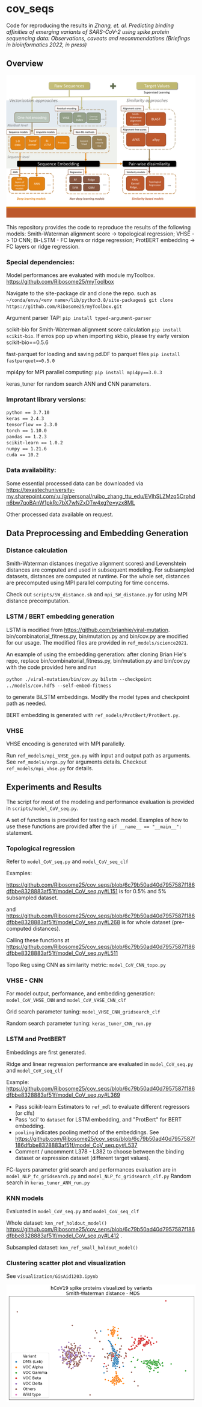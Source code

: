 # cov_seqs

Code for reproducing the results in *Zhang, et. al. Predicting binding affinities of emerging variants of SARS-CoV-2 using spike protein sequencing data: Observations, caveats and recommendations (Briefings in bioinformatics 2022, in press)* 

## Overview

![protocol](figures/protocol.png)

This repository provides the code to reproduce the results of the following models: Smith-Waterman alignment score -> topological regression; VHSE -> 1D CNN; Bi-LSTM - FC layers or ridge regression; ProtBERT embedding -> FC layers or ridge regression.

### Special dependencies:

Model performances are evaluated with module myToolbox. https://github.com/Ribosome25/myToolbox 

Navigate to the site-package dir and clone the repo. such as `~/conda/envs/<env name>/lib/python3.8/site-packages$ git clone https://github.com/Ribosome25/myToolbox.git`

Argument parser TAP: `pip install typed-argument-parser`

scikit-bio for Smith-Waterman alignment score calculation `pip install scikit-bio`. If erros pop up when importing skbio, please try early version scikit-bio==0.5.6

fast-parquet for loading and saving pd.DF to parquet files `pip install fastparquet==0.5.0`

mpi4py for MPI parallel computing: `pip install mpi4py==3.0.3`

keras_tuner for random search ANN and CNN parameters.

### Improtant library versions:

```
python == 3.7.10
keras == 2.4.3
tensorflow == 2.3.0
torch == 1.10.0
pandas == 1.2.3
scikit-learn == 1.0.2
numpy == 1.21.6
cuda == 10.2
```

### Data availability:

Some essential processed data can be downloaded via https://texastechuniversity-my.sharepoint.com/:u:/g/personal/ruibo_zhang_ttu_edu/EVlhSLZMzq5Crphdn6bw7qoBAnW1pkRc7bX7wNZxDTw4xg?e=yzx8ML 

Other processed data available on request. 

## Data Preprocessing and Embedding Generation

### Distance calculation 

Smith-Waterman distances (negative alignment scores) and Levenshtein distances are computed and used in subsequent modeling. For subsampled datasets, distances are computed at runtime. For the whole set, distances are precomputed using MPI parallel computing for time concerns. 

Check out `scripts/SW_distance.sh` and `mpi_SW_distance.py` for using MPI distance precomputation.

### LSTM / BERT embedding generation

LSTM is modified from https://github.com/brianhie/viral-mutation. bin/combinatorial_fitness.py, bin/mutation.py and bin/cov.py are modified for our usage. The modified files are provided in `ref_models/science2021`. 

An example of using the embedding generation: after cloning Brian Hie's repo, replace bin/combinatorial_fitness.py, bin/mutation.py and bin/cov.py with the code provided here and run

`python ./viral-mutation/bin/cov.py bilstm --checkpoint ../models/cov.hdf5 --self-embed-fitness`

to generate BiLSTM embeddings. Modify the model types and checkpoint path as needed.

BERT embedding is generated with `ref_models/ProtBert/ProtBert.py`.

### VHSE

VHSE encoding is generated with MPI parallelly. 

Run `ref_models/mpi_VHSE_gen.py` with input and output path as arguments. See `ref_models/args.py` for arguments details. Checkout `ref_models/mpi_vhse.py` for details. 

## Experiments and Results

The script for most of the modeling and performance evaluation is provided in `scripts/model_CoV_seq.py`.

A set of functions is provided for testing each model. Examples of how to use these functions are provided after the `if __name__ == "__main__":` statement.

### Topological regression

Refer to `model_CoV_seq.py` and `model_CoV_seq_clf`

Examples:

https://github.com/Ribosome25/cov_seqs/blob/6c79b50ad40d7957587f186dfbbe8328883af51f/model_CoV_seq.py#L151 is for 0.5% and 5% subsampled dataset. 

and https://github.com/Ribosome25/cov_seqs/blob/6c79b50ad40d7957587f186dfbbe8328883af51f/model_CoV_seq.py#L268 is for whole dataset (pre-computed distances). 

Calling these functions at https://github.com/Ribosome25/cov_seqs/blob/6c79b50ad40d7957587f186dfbbe8328883af51f/model_CoV_seq.py#L511

Topo Reg using CNN as similarity metric: `model_CoV_CNN_topo.py`

### VHSE - CNN

For model output, performance, and embedding generation: `model_CoV_VHSE_CNN` and `model_CoV_VHSE_CNN_clf`

Grid search parameter tuning: `model_VHSE_CNN_gridsearch_clf` 

Random search parameter tuning: `keras_tuner_CNN_run.py`

### LSTM and ProtBERT

Embeddings are first generated. 

Ridge and linear regression performance are evaluated in  `model_CoV_seq.py` and `model_CoV_seq_clf`

Example: https://github.com/Ribosome25/cov_seqs/blob/6c79b50ad40d7957587f186dfbbe8328883af51f/model_CoV_seq.py#L369 

* Pass scikit-learn Estimators to `ref_mdl` to evaluate different regressors (or clfs)
* Pass 'sci' to `dataset` for LSTM embedding, and "ProtBert" for BERT embedding. 
* `pooling` indicates pooling method of the embeddings. See https://github.com/Ribosome25/cov_seqs/blob/6c79b50ad40d7957587f186dfbbe8328883af51f/model_CoV_seq.py#L537
* Comment / uncomment L378 - L382 to choose between the binding dataset or expression dataset (different target values). 

FC-layers parameter grid search and performances evaluation are in `model_NLP_fc_gridsearch.py` and `model_NLP_fc_gridsearch_clf.py`  Random search in `keras_tuner_ANN_run.py`

### KNN models

Evaluated in  `model_CoV_seq.py` and `model_CoV_seq_clf`

Whole dataset: `knn_ref_holdout_model()` https://github.com/Ribosome25/cov_seqs/blob/6c79b50ad40d7957587f186dfbbe8328883af51f/model_CoV_seq.py#L412 .

Subsampled dataset:  `knn_ref_small_holdout_model()`

### Clustering scatter plot and visualization

See `visualization/GisAid1203.ipynb`

![mds-variant](figures/mds-variant.png)
